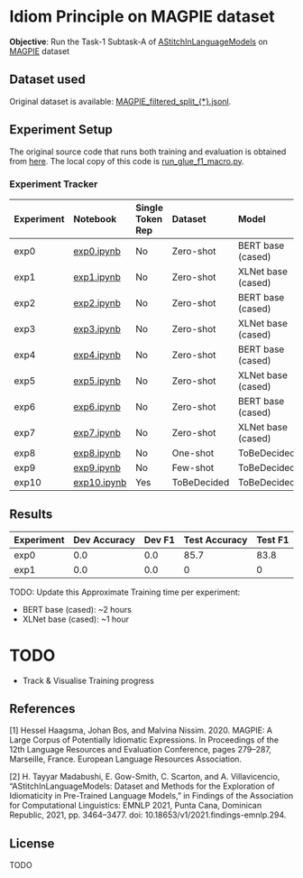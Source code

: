 # Idiom Principle on MAGPIE dataset

**Objective**: Run the Task-1 Subtask-A of [AStitchInLanguageModels](https://github.com/H-TayyarMadabushi/AStitchInLanguageModels#task-1-idiomaticity-detection) on [MAGPIE](https://github.com/hslh/magpie-corpus) dataset

## Dataset used
Original dataset is available: [MAGPIE_filtered_split_{*}.jsonl](https://github.com/hslh/magpie-corpus).

## Experiment Setup
The original source code that runs both training and evaluation is obtained from [here](https://github.com/H-TayyarMadabushi/AStitchInLanguageModels/blob/main/Dataset/Task2/Utils/run_glue_f1_macro.py). The local copy of this code is [run_glue_f1_macro.py](./exp_helpers/run_glue_f1_macro.py).

### Experiment Tracker

| Experiment | Notebook | Single Token Rep | Dataset  | Model | Context | Status |
|:-----------|:---------|:-----------------|:---------|:------|:--------|:-------|
| exp0 | [exp0.ipynb](./notebooks//exp0.ipynb) | No | Zero-shot | BERT base (cased) | No | On Going |
| exp1 | [exp1.ipynb](./notebooks//exp1.ipynb) | No | Zero-shot | XLNet base (cased) | Yes | On Going | 
| exp2 | [exp2.ipynb](./notebooks//exp2.ipynb) | No | Zero-shot | BERT base (cased) | Previous 2 | TODO |
| exp3 | [exp3.ipynb](./notebooks//exp3.ipynb) | No | Zero-shot | XLNet base (cased) | Previous 2 | TODO |
| exp4 | [exp4.ipynb](./notebooks//exp4.ipynb) | No | Zero-shot | BERT base (cased) | Next 2 | TODO |
| exp5 | [exp5.ipynb](./notebooks//exp5.ipynb) | No | Zero-shot | XLNet base (cased) | Next 2 | TODO |
| exp6 | [exp6.ipynb](./notebooks//exp6.ipynb) | No | Zero-shot | BERT base (cased) | All Context | TODO |
| exp7 | [exp7.ipynb](./notebooks//exp7.ipynb) | No | Zero-shot | XLNet base (cased) | All Context | TODO |
| exp8 | [exp8.ipynb](./notebooks//exp8.ipynb) | No | One-shot | ToBeDecided | ToBeDecided | TODO |
| exp9 | [exp9.ipynb](./notebooks//exp9.ipynb) | No | Few-shot | ToBeDecided | ToBeDecided | TODO |
| exp10 | [exp10.ipynb](./notebooks//exp10.ipynb) | Yes | ToBeDecided | ToBeDecided | ToBeDecided | TODO |

## Results

| Experiment | Dev Accuracy | Dev F1 | Test Accuracy | Test F1 |
|:-----------|:-------------|:-------|:--------------|:--------|
| exp0 | 0.0 | 0.0 | 85.7 | 83.8 |
| exp1 | 0.0 | 0.0 | 0 | 0 |


TODO: Update this
Approximate Training time per experiment:
- BERT base (cased): ~2 hours
- XLNet base (cased): ~1 hour


# TODO
- Track & Visualise Training progress

## References
[1] Hessel Haagsma, Johan Bos, and Malvina Nissim. 2020. MAGPIE: A Large Corpus of Potentially Idiomatic Expressions. In Proceedings of the 12th Language Resources and Evaluation Conference, pages 279–287, Marseille, France. European Language Resources Association.

[2] H. Tayyar Madabushi, E. Gow-Smith, C. Scarton, and A. Villavicencio, “AStitchInLanguageModels: Dataset and Methods for the Exploration of Idiomaticity in Pre-Trained Language Models,” in Findings of the Association for Computational Linguistics: EMNLP 2021, Punta Cana, Dominican Republic, 2021, pp. 3464–3477. doi: 10.18653/v1/2021.findings-emnlp.294.

## License
TODO